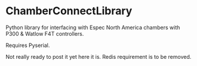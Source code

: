 # ChamberConnectLibrary
Python library for interfacing with Espec North America chambers with P300 &amp; Watlow F4T controllers.

Requires Pyserial.

Not really ready to post it yet here it is. Redis requirement is to be removed.
